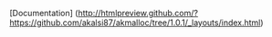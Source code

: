 [Documentation] (http://htmlpreview.github.com/?https://github.com/akalsi87/akmalloc/tree/1.0.1/_layouts/index.html)